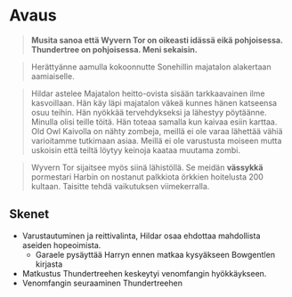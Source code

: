 # Avaus
> **Musita sanoa että Wyvern Tor on oikeasti idässä eikä pohjoisessa. Thundertree on pohjoisessa. Meni sekaisin.**

> Herättyänne aamulla kokoonnutte Sonehillin majatalon alakertaan aamiaiselle.

> Hildar astelee Majatalon heitto-ovista sisään tarkkaavainen ilme kasvoillaan. Hän käy läpi majatalon väkeä kunnes hänen katseensa osuu teihin. Hän nyökkää tervehdykseksi ja lähestyy pöytäänne.
> Minulla olisi teille töitä. Hän toteaa samalla kun kaivaa esiin karttaa. Old Owl Kaivolla on nähty zombeja, meillä ei ole varaa lähettää vähiä varioitamme tutkimaan asiaa. Meillä ei ole varustusta moiseen mutta uskoisin että teiltä löytyy keinoja kaataa muutama zombi.

> Wyvern Tor sijaitsee myös siinä lähistöllä. Se meidän **vässykkä** pormestari Harbin on nostanut palkkiota örkkien hoitelusta 200 kultaan. Taisitte tehdä vaikutuksen viimekerralla.

## Skenet

- Varustautuminen ja reittivalinta, Hildar osaa ehdottaa mahdollista aseiden hopeoimista.
	- Garaele pysäyttää Harryn ennen matkaa kysyäkseen Bowgentlen kirjasta 
- Matkustus Thundertreehen keskeytyi venomfangin hyökkäykseen.
- Venomfangin seuraaminen Thundertreehen